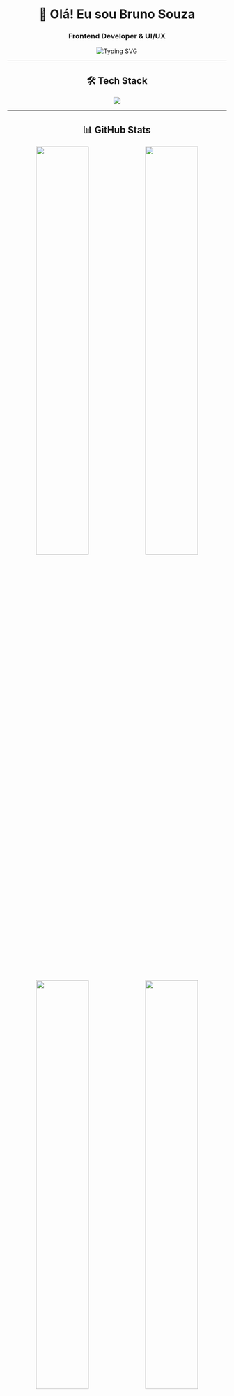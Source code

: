 <div align="center">
  
# 🚀 Olá! Eu sou Bruno Souza
### Frontend Developer & UI/UX 

<img src="https://readme-typing-svg.herokuapp.com?font=Fira+Code&size=22&duration=3000&pause=1000&color=00D9FF&center=true&vCenter=true&width=435&lines=Frontend+Developer;React+%7C+Vue+%7C+Angular;UI%2FUX+Designer;Always+learning+new+things" alt="Typing SVG" />

</div>

---

<div align="center">

## 🛠️ **Tech Stack**

<img src="https://skillicons.dev/icons?i=html,css,js,ts,react,vue,angular,nodejs,sass,tailwind,figma,photoshop&theme=dark" />

</div>

---

<div align="center">

## 📊 **GitHub Stats**

<img width="49%" src="https://github-readme-stats.vercel.app/api?username=Brun05ouza&show_icons=true&theme=tokyonight&hide_border=true&count_private=true" />
<img width="49%" src="https://github-readme-streak-stats.herokuapp.com/?user=Brun05ouza&theme=tokyonight&hide_border=true" />

<img width="49%" src="https://github-readme-stats.vercel.app/api/top-langs/?username=Brun05ouza&layout=compact&theme=tokyonight&hide_border=true" />
<img width="49%" src="https://github-readme-activity-graph.vercel.app/graph?username=Brun05ouza&theme=tokyo-night&hide_border=true&area=true" />

</div>

---

<div align="center">

## 🎨 **Frontend Projects**

<table>
<tr>
<td width="50%">

### 🌟 **E-commerce Platform**
[![Readme Card](https://github-readme-stats.vercel.app/api/pin/?username=Brun05ouza&repo=NOME_DO_REPO&theme=tokyonight&hide_border=true)](https://github.com/SEU_USERNAME/NOME_DO_REPO)

**Tech:** React, TypeScript, Styled Components
- 🛒 Carrinho dinâmico
- 💳 Integração de pagamento
- 📱 Design responsivo

</td>
<td width="50%">

### 🎯 **Dashboard Analytics**
[![Readme Card](https://github-readme-stats.vercel.app/api/pin/?username=Brun05ouza&repo=NOME_DO_REPO2&theme=tokyonight&hide_border=true)](https://github.com/SEU_USERNAME/NOME_DO_REPO2)

**Tech:** Vue.js, Chart.js, Vuetify
- 📈 Gráficos interativos
- 🔄 Dados em tempo real
- 🎨 UI moderna

</td>
</tr>
</table>

</div>

---

<div align="center">

## 🎭 **Skills & Tools**

<details>
<summary>🎨 <b>Frontend Technologies</b></summary>
<br>

![HTML5](https://img.shields.io/badge/HTML5-E34F26?style=for-the-badge&logo=html5&logoColor=white)
![CSS3](https://img.shields.io/badge/CSS3-1572B6?style=for-the-badge&logo=css3&logoColor=white)
![JavaScript](https://img.shields.io/badge/JavaScript-F7DF1E?style=for-the-badge&logo=javascript&logoColor=black)
![TypeScript](https://img.shields.io/badge/TypeScript-007ACC?style=for-the-badge&logo=typescript&logoColor=white)
![React](https://img.shields.io/badge/React-20232A?style=for-the-badge&logo=react&logoColor=61DAFB)
![Vue.js](https://img.shields.io/badge/Vue.js-35495E?style=for-the-badge&logo=vue.js&logoColor=4FC08D)
![Angular](https://img.shields.io/badge/Angular-DD0031?style=for-the-badge&logo=angular&logoColor=white)

</details>

<details>
<summary>🎯 <b>Styling & Design</b></summary>
<br>

![Sass](https://img.shields.io/badge/Sass-CC6699?style=for-the-badge&logo=sass&logoColor=white)
![Tailwind CSS](https://img.shields.io/badge/Tailwind_CSS-38B2AC?style=for-the-badge&logo=tailwind-css&logoColor=white)
![Styled Components](https://img.shields.io/badge/styled--components-DB7093?style=for-the-badge&logo=styled-components&logoColor=white)
![Figma](https://img.shields.io/badge/Figma-F24E1E?style=for-the-badge&logo=figma&logoColor=white)
![Adobe XD](https://img.shields.io/badge/Adobe%20XD-470137?style=for-the-badge&logo=Adobe%20XD&logoColor=#FF61F6)

</details>

<details>
<summary>⚡ <b>Tools & Workflow</b></summary>
<br>

![Git](https://img.shields.io/badge/Git-F05032?style=for-the-badge&logo=git&logoColor=white)
![Webpack](https://img.shields.io/badge/Webpack-8DD6F9?style=for-the-badge&logo=webpack&logoColor=black)
![Vite](https://img.shields.io/badge/Vite-B73BFE?style=for-the-badge&logo=vite&logoColor=FFD62E)
![NPM](https://img.shields.io/badge/NPM-CB3837?style=for-the-badge&logo=npm&logoColor=white)

</details>

</div>

---

<div align="center">

## 🏆 **GitHub Trophies**

<img src="https://github-profile-trophy.vercel.app/?username=Brun05ouza&theme=tokyonight&no-frame=true&row=1&column=7" />

</div>

---

<div align="center">

## 🐍 **Contribution Snake**

<img src="https://raw.githubusercontent.com/Brun05ouza/Brun05ouza/output/github-contribution-grid-snake-dark.svg" />

</div>

---

<div align="center">

## 📫 **Vamos Conectar?**

<a href="https://linkedin.com/in/SEU_LINKEDIN">
  <img src="https://img.shields.io/badge/LinkedIn-0077B5?style=for-the-badge&logo=linkedin&logoColor=white" />
</a>
<a href="https://twitter.com/SEU_TWITTER">
  <img src="https://img.shields.io/badge/Twitter-1DA1F2?style=for-the-badge&logo=twitter&logoColor=white" />
</a>
<a href="mailto:SEU_EMAIL@gmail.com">
  <img src="https://img.shields.io/badge/Gmail-D14836?style=for-the-badge&logo=gmail&logoColor=white" />
</a>
<a href="https://SEU_PORTFOLIO.com">
  <img src="https://img.shields.io/badge/Portfolio-000000?style=for-the-badge&logo=About.me&logoColor=white" />
</a>

</div>

---

<div align="center">

### 💭 **Quote of the Day**
<img src="https://quotes-github-readme.vercel.app/api?type=horizontal&theme=tokyonight" />

</div>

---

<div align="center">

**⭐ From [Brun05ouza](https://github.com/Brun05ouza)**

<img src="https://komarev.com/ghpvc/?username=Brun05ouza&color=blueviolet&style=for-the-badge" />

</div>
